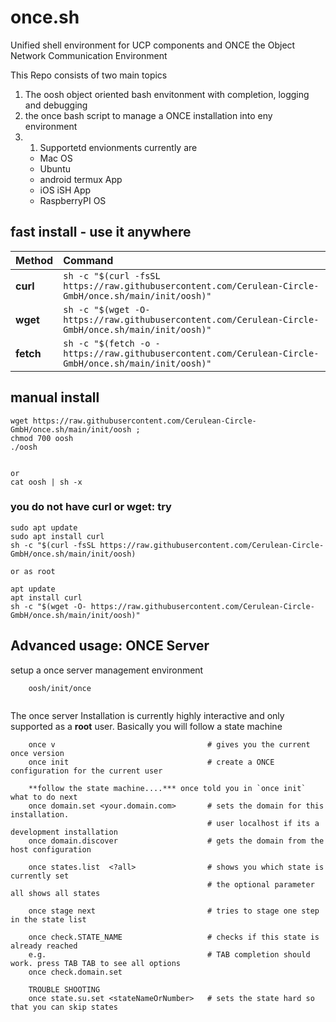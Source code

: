 # once.sh
Unified shell environment for UCP components and ONCE the Object Network Communication Environment


This Repo consists of two main topics
1. The oosh object oriented bash envitonment with completion, logging and debugging
1. the once bash script to manage a ONCE installation into eny environment
1. 1. Supportetd envionments currently are
    * Mac OS
    * Ubuntu
    * android termux App
    * iOS iSH App
    * RaspberryPI OS

## fast install - use it anywhere

| Method    | Command                                                                                           |
|:----------|:--------------------------------------------------------------------------------------------------|
| **curl**  | `sh -c "$(curl -fsSL https://raw.githubusercontent.com/Cerulean-Circle-GmbH/once.sh/main/init/oosh)"` |
| **wget**  | `sh -c "$(wget -O- https://raw.githubusercontent.com/Cerulean-Circle-GmbH/once.sh/main/init/oosh)"`   |
| **fetch** | `sh -c "$(fetch -o - https://raw.githubusercontent.com/Cerulean-Circle-GmbH/once.sh/main/init/oosh)"` |

## manual install
```
wget https://raw.githubusercontent.com/Cerulean-Circle-GmbH/once.sh/main/init/oosh ;
chmod 700 oosh
./oosh


or
cat oosh | sh -x
```

### you do not have curl or wget: try

```
sudo apt update
sudo apt install curl
sh -c "$(curl -fsSL https://raw.githubusercontent.com/Cerulean-Circle-GmbH/once.sh/main/init/oosh)

or as root

apt update
apt install curl
sh -c "$(wget -O- https://raw.githubusercontent.com/Cerulean-Circle-GmbH/once.sh/main/init/oosh)"
```


## Advanced usage: ONCE Server

setup a once server management environment

```
    oosh/init/once
    
```

The once server Installation is currently highly interactive and only supported as a **root** user.
Basically you will follow a state machine
```
    once v                                  # gives you the current once version
    once init                               # create a ONCE configuration for the current user

    **follow the state machine....*** once told you in `once init` what to do next
    once domain.set <your.domain.com>       # sets the domain for this installation. 
                                            # user localhost if its a development installation
    once domain.discover                    # gets the domain from the host configuration

    once states.list  <?all>                # shows you which state is currently set
                                            # the optional parameter all shows all states

    once stage next                         # tries to stage one step in the state list

    once check.STATE_NAME                   # checks if this state is already reached
    e.g.                                    # TAB completion should work. press TAB TAB to see all options
    once check.domain.set

    TROUBLE SHOOTING
    once state.su.set <stateNameOrNumber>   # sets the state hard so that you can skip states 
    
```
